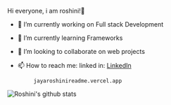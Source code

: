 Hi everyone, i am roshini!🙋‍

- 🔭 I’m currently working on Full stack Development
- 🌱 I’m currently learning Frameworks
- 👯 I’m looking to collaborate on web projects
- 📫 How to reach me: linked in: [LinkedIn](https://www.linkedin.com/in/jaya-roshini-3b36a71b1)
                      
           jayaroshinireadme.vercel.app


![Roshini's github stats](https://githubjayaroshinireadme.vercel.app/api?username=JAYAROSHINI2112&show_icons=true&theme=radical)
           
                      


